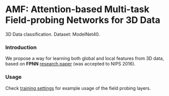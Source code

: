 # AMF: Attention-based Multi-task Field-probing Networks for 3D Data

3D Data classification. Dataset: ModelNet40.

### Introduction
We propose a way for learning both global and local features from 3D data, based on **FPNN** <a href="http://arxiv.org/abs/1605.06240" target="_blank">research paper</a> (was accepted to NIPS 2016).

### Usage
Check <a href="https://github.com/liuyuxiang/AMF/tree/master/training_settings" target="_blank">training settings</a> for example usage of the field probing layers.
